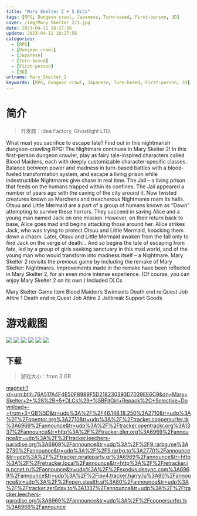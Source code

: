 ```yaml
---
title: "Mary Skelter 2 + 5 DLCs"
tags: [RPG, Dungeon crawl, Japanese, Turn-based, First-person, 3D]
cover: /img/Mary_Skelter_2/1.jpg
date: 2023-04-11 10:27:56
update: 2023-04-11 10:27:56
categories: 
  - [RPG]
  - [Dungeon crawl]
  - [Japanese]
  - [Turn-based]
  - [First-person]
  - [3D]
urlname: Mary_Skelter_2
keywords: [RPG, Dungeon crawl, Japanese, Turn-based, First-person, 3D]
---
```

# 简介

> 开发商：Idea Factory, Ghostlight LTD.

What must you sacrifice to escape fate? Find out in this nightmarish dungeon-crawling RPG! The Nightmare continues in Mary Skelter 2! In this first-person dungeon crawler, play as fairy tale-inspired characters called Blood Maidens, each with deeply customizable character-specific classes. Balance between power and madness in turn-based battles with a blood-fueled transformation system, and escape a living prison while indestructible Nightmares give chase in real time.
The Jail – a living prison that feeds on the humans trapped within its confines. The Jail appeared a number of years ago with the caving of the city around it.
Now twisted creatures known as Marchens and treacherous Nightmares roam its halls. Otsuu and Little Mermaid are a part of a group of humans known as “Dawn” attempting to survive these horrors. They succeed in saving Alice and a young man named Jack on one mission. However, on their return back to base, Alice goes mad and begins attacking those around her. Alice strikes Jack, who was trying to protect Otsuu and Little Mermaid, knocking them down a chasm. Later, Otsuu and Little Mermaid awaken from the fall only to find Jack on the verge of death…
And so begins the tale of escaping from fate, led by a group of girls seeking sanctuary in this mad world, and of the young man who would transform into madness itself – a Nightmare.
Mary Skelter 2 revisits the previous game by including the remake of Mary Skelter: Nightmares. Improvements made in the remake have been reflected in Mary Skelter 2, for an even more intense experience.
(Of course, you can enjoy Mary Skelter 2 on its own.)
Included DLCs

Mary Skelter Game Item
Blood Maiden’s Swimsuits
Death end re;Quest Job Attire 1
Death end re;Quest Job Attire 2
Jailbreak Support Goods

# 游戏截图

![](/img/Mary_Skelter_2/2.jpg)
![](/img/Mary_Skelter_2/3.jpg)
![](/img/Mary_Skelter_2/4.jpg)
![](/img/Mary_Skelter_2/5.jpg)
![](/img/Mary_Skelter_2/6.jpg)
![](/img/Mary_Skelter_2/7.jpg)


## 下载

> 游戏大小：from 3 GB

[magnet:?xt=urn:btih:76A517A4F4E50F8989F5D218230393D7039EE6C9&amp;dn=Mary+Skelter+2+%28%2B+5+DLCs%29+%5BFitGirl+Repack%2C+Selective+Download+-+from+3+GB%5D&amp;tr=udp%3A%2F%2F46.148.18.250%3A2710&amp;tr=udp%3A%2F%2Fopentor.org%3A2710&amp;tr=udp%3A%2F%2Ftracker.coppersurfer.tk%3A6969%2Fannounce&amp;tr=udp%3A%2F%2Ftracker.opentrackr.org%3A1337%2Fannounce&amp;tr=http%3A%2F%2Ftracker.dler.org%3A6969%2Fannounce&amp;tr=udp%3A%2F%2Ftracker.leechers-paradise.org%3A6969%2Fannounce&amp;tr=udp%3A%2F%2F9.rarbg.me%3A2730%2Fannounce&amp;tr=udp%3A%2F%2F9.rarbg.to%3A2770%2Fannounce&amp;tr=udp%3A%2F%2Ftracker.pirateparty.gr%3A6969%2Fannounce&amp;tr=http%3A%2F%2Fretracker.local%2Fannounce&amp;tr=http%3A%2F%2Fretracker.ip.ncnet.ru%2Fannounce&amp;tr=udp%3A%2F%2Fexodus.desync.com%3A6969%2Fannounce&amp;tr=udp%3A%2F%2Fipv4.tracker.harry.lu%3A80%2Fannounce&amp;tr=udp%3A%2F%2Fopen.stealth.si%3A80%2Fannounce&amp;tr=udp%3A%2F%2Ftracker.zer0day.to%3A1337%2Fannounce&amp;tr=udp%3A%2F%2Ftracker.leechers-paradise.org%3A6969%2Fannounce&amp;tr=udp%3A%2F%2Fcoppersurfer.tk%3A6969%2Fannounce](magnet:?xt=urn:btih:76A517A4F4E50F8989F5D218230393D7039EE6C9&amp;dn=Mary+Skelter+2+%28%2B+5+DLCs%29+%5BFitGirl+Repack%2C+Selective+Download+-+from+3+GB%5D&amp;tr=udp%3A%2F%2F46.148.18.250%3A2710&amp;tr=udp%3A%2F%2Fopentor.org%3A2710&amp;tr=udp%3A%2F%2Ftracker.coppersurfer.tk%3A6969%2Fannounce&amp;tr=udp%3A%2F%2Ftracker.opentrackr.org%3A1337%2Fannounce&amp;tr=http%3A%2F%2Ftracker.dler.org%3A6969%2Fannounce&amp;tr=udp%3A%2F%2Ftracker.leechers-paradise.org%3A6969%2Fannounce&amp;tr=udp%3A%2F%2F9.rarbg.me%3A2730%2Fannounce&amp;tr=udp%3A%2F%2F9.rarbg.to%3A2770%2Fannounce&amp;tr=udp%3A%2F%2Ftracker.pirateparty.gr%3A6969%2Fannounce&amp;tr=http%3A%2F%2Fretracker.local%2Fannounce&amp;tr=http%3A%2F%2Fretracker.ip.ncnet.ru%2Fannounce&amp;tr=udp%3A%2F%2Fexodus.desync.com%3A6969%2Fannounce&amp;tr=udp%3A%2F%2Fipv4.tracker.harry.lu%3A80%2Fannounce&amp;tr=udp%3A%2F%2Fopen.stealth.si%3A80%2Fannounce&amp;tr=udp%3A%2F%2Ftracker.zer0day.to%3A1337%2Fannounce&amp;tr=udp%3A%2F%2Ftracker.leechers-paradise.org%3A6969%2Fannounce&amp;tr=udp%3A%2F%2Fcoppersurfer.tk%3A6969%2Fannounce)